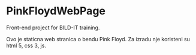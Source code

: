 # PinkFloydWebPage
Front-end project for BILD-IT training.

Ovo je staticna web stranica o bendu Pink Floyd. Za izradu nje koristeni su html 5, css 3, js. 
